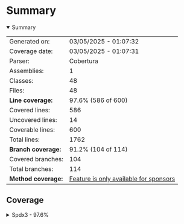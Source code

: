 # Summary
<details open><summary>Summary</summary>

|||
|:---|:---|
| Generated on: | 03/05/2025 - 01:07:32 |
| Coverage date: | 03/05/2025 - 01:07:31 |
| Parser: | Cobertura |
| Assemblies: | 1 |
| Classes: | 48 |
| Files: | 48 |
| **Line coverage:** | 97.6% (586 of 600) |
| Covered lines: | 586 |
| Uncovered lines: | 14 |
| Coverable lines: | 600 |
| Total lines: | 1762 |
| **Branch coverage:** | 91.2% (104 of 114) |
| Covered branches: | 104 |
| Total branches: | 114 |
| **Method coverage:** | [Feature is only available for sponsors](https://reportgenerator.io/pro) |

</details>

## Coverage
<details><summary>Spdx3 - 97.6%</summary>

|**Name**|**Line**|**Branch**|
|:---|---:|---:|
|**Spdx3**|**97.6%**|**91.2%**|
|Spdx3.Exceptions.Spdx3Exception|100%|100%|
|Spdx3.Exceptions.Spdx3ValidationException|100%||
|Spdx3.Model.BaseSpdxClass|100%|100%|
|Spdx3.Model.Build.Classes.Build|100%||
|Spdx3.Model.Core.Classes.Agent|100%||
|Spdx3.Model.Core.Classes.Annotation|100%||
|Spdx3.Model.Core.Classes.Artifact|100%||
|Spdx3.Model.Core.Classes.Bom|100%||
|Spdx3.Model.Core.Classes.Bundle|100%||
|Spdx3.Model.Core.Classes.CreationInfo|100%||
|Spdx3.Model.Core.Classes.DictionaryEntry|100%||
|Spdx3.Model.Core.Classes.Element|100%||
|Spdx3.Model.Core.Classes.ElementCollection|100%||
|Spdx3.Model.Core.Classes.ExternalIdentifier|100%||
|Spdx3.Model.Core.Classes.ExternalMap|100%||
|Spdx3.Model.Core.Classes.ExternalRef|100%||
|Spdx3.Model.Core.Classes.Hash|100%||
|Spdx3.Model.Core.Classes.IndividualElement|100%||
|Spdx3.Model.Core.Classes.IntegrityMethod|100%||
|Spdx3.Model.Core.Classes.LifecycleScopedRelationship|100%||
|Spdx3.Model.Core.Classes.NamespaceMap|100%||
|Spdx3.Model.Core.Classes.Organization|100%||
|Spdx3.Model.Core.Classes.PackageVerificationCode|100%||
|Spdx3.Model.Core.Classes.Person|100%||
|Spdx3.Model.Core.Classes.PositiveIntegerRange|95.4%|91.6%|
|Spdx3.Model.Core.Classes.Relationship|100%|100%|
|Spdx3.Model.Core.Classes.SoftwareAgent|100%||
|Spdx3.Model.Core.Classes.SpdxDocument|100%||
|Spdx3.Model.Core.Classes.Tool|100%||
|Spdx3.Model.Core.Individuals.NoAssertionElement|100%||
|Spdx3.Model.Core.Individuals.NoneElement|100%||
|Spdx3.Model.Core.Individuals.SpdxOrganization|100%||
|Spdx3.Model.Extension.Classes.CdxPropertiesExtension|100%|100%|
|Spdx3.Model.Extension.Classes.CdxPropertyEntry|100%||
|Spdx3.Model.Extension.Classes.Extension|100%||
|Spdx3.Model.SimpleLicensing.Classes.AnyLicenseInfo|100%||
|Spdx3.Model.SimpleLicensing.Classes.LicenseExpression|100%||
|Spdx3.Model.SimpleLicensing.Classes.SimpleLicensingText|100%||
|Spdx3.Model.Software.Classes.ContentIdentifier|100%||
|Spdx3.Model.Software.Classes.File|90.9%|83.3%|
|Spdx3.Model.Software.Classes.Package|100%||
|Spdx3.Model.Software.Classes.Sbom|100%||
|Spdx3.Model.Software.Classes.Snippet|85.7%|50%|
|Spdx3.Model.Software.Classes.SoftwareArtifact|100%||
|Spdx3.Serialization.SpdxObjectConverterFactory|100%||
|Spdx3.Serialization.SpdxObjectConvertor`1|95.1%|92.6%|
|Spdx3.Utility.SpdxIdFactory|100%||
|Spdx3.Utility.SpdxUtility|88.4%|75%|

</details>
